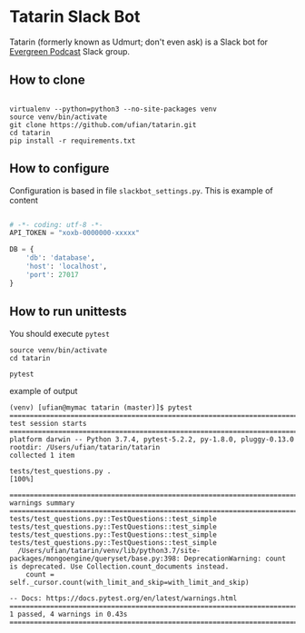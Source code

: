 # Tatarin Slack Bot

Tatarin (formerly known as Udmurt; don't even ask) is a Slack bot for [Evergreen Podcast](https://podtema.com) Slack group.


## How to clone

```shell script

virtualenv --python=python3 --no-site-packages venv
source venv/bin/activate
git clone https://github.com/ufian/tatarin.git
cd tatarin
pip install -r requirements.txt

```

## How to configure

Configuration is based in file `slackbot_settings.py`. This is example of content

```python

# -*- coding: utf-8 -*-
API_TOKEN = "xoxb-0000000-xxxxx"

DB = {
    'db': 'database',
    'host': 'localhost',
    'port': 27017
}
```

## How to run unittests

You should execute `pytest`

```shell script
source venv/bin/activate
cd tatarin

pytest
```

example of output

```shell script
(venv) [ufian@mymac tatarin (master)]$ pytest
=========================================================================================================================================== test session starts ===========================================================================================================================================
platform darwin -- Python 3.7.4, pytest-5.2.2, py-1.8.0, pluggy-0.13.0
rootdir: /Users/ufian/tatarin/tatarin
collected 1 item

tests/test_questions.py .                                                                                                                                                                                                                                                                           [100%]

============================================================================================================================================ warnings summary =============================================================================================================================================
tests/test_questions.py::TestQuestions::test_simple
tests/test_questions.py::TestQuestions::test_simple
tests/test_questions.py::TestQuestions::test_simple
tests/test_questions.py::TestQuestions::test_simple
  /Users/ufian/tatarin/venv/lib/python3.7/site-packages/mongoengine/queryset/base.py:398: DeprecationWarning: count is deprecated. Use Collection.count_documents instead.
    count = self._cursor.count(with_limit_and_skip=with_limit_and_skip)

-- Docs: https://docs.pytest.org/en/latest/warnings.html
====================================================================================================================================== 1 passed, 4 warnings in 0.43s ======================================================================================================================================

```